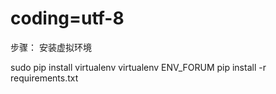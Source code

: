 # coding=utf-8
步骤：
安装虚拟环境

sudo pip install virtualenv
virtualenv ENV_FORUM
pip install -r requirements.txt